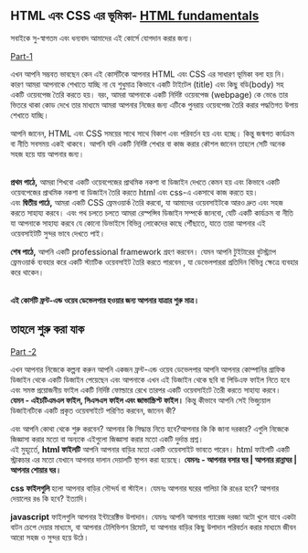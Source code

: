 ## HTML এবং CSS এর ভূমিকা- [HTML fundamentals](https://www.youtube.com/watch?v=1cZtdKNB9jo&list=PLAwxTw4SYaPmd5v7c9i883AwqVZquegHM)
সবাইকে সু-স্বাগতম এবং ধন্যবাদ আমাদের এই কোর্সে যোগদান করার জন্য।<br>

[Part-1](https://youtu.be/1cZtdKNB9jo)

এখন আপনি সম্ভবত ভাবছেন কেন এই কোর্সটিকে আপনার HTML এবং CSS এর সাধারণ ভূমিকা বলা হয় নি।
কারণ আমরা আপনাকে শেখাতে যাচ্ছি না যে শুধুমাত্র কিভাবে একটি টাইটেল (title) এবং কিছু বডি(body) সহ একটি ওয়েবপেজ তৈরি করতে হয়। বরং, আমরা আপনাকে একটি নির্দিষ্ট ওয়েবপেজ (webpage) কে ভেঙে তার ভিতরে থাকা কোড দেখে তার মাধ্যমে  আমরা আপনার নিজের জন্য এটিকে পুনরায় ওয়েবপেজ তৈরি করার পদ্ধতিগত উপায় শেখাতে যাচ্ছি। 

আপনি জানেন, HTML এবং CSS সময়ের সাথে সাথে বিকাশ এবং পরিবর্তন হয় এবং হচ্ছে। কিন্তু জন্মগত কার্যক্রম বা নীতি সবসময় একই থাকবে। আপনি যদি একটি নির্দিষ্ট শেখার বা কাজ করার কৌশল জানেন তাহলে সেটি  অনেক সহজ হয়ে যায় আপনার জন্য। 

<br><strong>প্রথম পাঠে,</strong> আমরা শিখবো একটি ওয়েবপেজের প্রাথমিক নকশা বা ডিজাইন দেখতে কেমন হয় এবং কিভাবে একটি ওয়েবপেজের প্রাথমিক নকশা বা ডিজাইন  তৈরি করতে html এবং css-এ একসাথে কাজ করতে হয়।
<br>এবং <strong>দ্বিতীয় পাঠে,</strong>  আমরা একটি CSS ফ্রেমওয়ার্ক তৈরি করবো, যা আমাদের ওয়েবসাইটকে আরও দ্রুত এবং সহজ করতে সাহায্য করবে।
এবং পথ চলতে চলতে আমরা রেস্পন্সিব ডিজাইন সম্পর্কে জানবো, যেটি একটি কার্যক্রম বা নীতি যা আপনাকে সাহায্য করবে যে কোনো ডিভাইসে বিভিন্ন লোকেদের কাছে পৌঁছাতে, যাতে তারা আপনার এই ওয়েবসাইটটি  সুন্দর ভাবে দেখতে পাই।

<strong>শেষ পাঠে,</strong> আপনি একটি professional framework গ্রহণ করবেন। যেমন আপনি টুইটারের বুটস্ট্র্যাপ ফ্রেমওয়ার্ক ব্যবহার করে একটি স্ট্যাটিক ওয়েবসাইট তৈরি করতে পারবেন , যা ডেভেলপাররা প্রতিদিন বিভিন্ন ক্ষেত্রে ব্যবহার করে থাকেন।

<br><strong>এই কোর্সটি ফ্রন্ট-এন্ড ওয়েব ডেভেলপার হওয়ার জন্য আপনার যাত্রার শুরু মাত্র।</strong>

## তাহলে শুরু করা যাক 
[Part -2](https://youtu.be/xIOeccZZ-5g)

এখন আপনার নিজেকে কল্পনা করুন আপনি একজন ফ্রন্ট-এন্ড ওয়েব ডেভেলপার আপনি আপনার কোম্পানির গ্রাফিক ডিজাইন থেকে একটি ডিজাইন পেয়েছেন এবং আপনাকে এখন এই ডিজাইন থেকে ছবি বা পিডিএফ ফাইল নিতে হবে এবং সমস্ত প্রয়োজনীয় ফাইল একটি নির্দিষ্ট ফোল্ডারে রেখে তারপর একটি ওয়েবসাইটে  তৈরী করতে সাহায্য করবে। <br> <strong>যেমন - এইচটিএমএল ফাইল, সিএসএস ফাইল এবং জাভাস্ক্রিপ্ট ফাইল।</strong>
কিন্তু কীভাবে আপনি সেই ভিজ্যুয়াল ডিজাইনটিকে একটি প্রকৃত ওয়েবসাইটে পরিণিত করবেন, জানেন কী?

এবং আপনি কোথা থেকে শুরু করবেন? আপনার কি সিদ্ধান্ত নিতে হবে?আপনার কি কি জানা দরকার? এগুলি নিজেকে জিজ্ঞাসা করার মতো বা অন্যকে এইগুলো জিজ্ঞাসা করার মতো একটি দুর্দান্ত প্রশ্ন।
<br>এই মুহূর্তেে, <strong>html ফাইলটি</strong> আপনি আপনার বাড়ির মতো একটি ওয়েবসাইট ভাবতে পারেন। html ফাইলটি একটি স্ট্রাকচার এর মতো যেখানে আপনার দালান দেয়ালটি স্থাপন করা হয়েছে।  <strong>যেমনঃ - আপনার বসার ঘর | আপনার রান্নাঘর | আপনার শোয়ার ঘর। </strong>

<strong> css ফাইলগুলি </strong> হলো আপনার বাড়ির সৌন্দর্য বা স্টাইল।
যেমনঃ  আপনার ঘরের গালিচা কি রঙের হবে? আপনার দেয়ালের রঙ কি হবে? ইত্যাদি।  

<strong>javascript</strong> ফাইলগুলি আপনার ইন্টারেক্টিভ উপাদান। 
যেমনঃ আপনি আপনার গ্যারেজ দরজা অটো খুলে যাবে একটা বাটন চেপে দেয়ার মাধ্যমে, বা আপনার টেলিভিশন রিমোট, যা আপনার বাড়ির কিছু উপাদান পরিবর্তন করার মাধ্যমে জীবন আরো সহজ ও সুন্দর হয়ে উঠে। 
